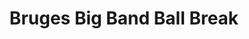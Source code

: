 ---
category: rest-of-the-world
title: Bruges Big Band Ball Break
class: bruges-big-band-ball-break
cruiseline: Cunard - Queen Elizabeth
special-info: Tenors of Rock & Mike Doyle Onboard + Special performances
price: 3299
nights: 3
cruise-url: http://www.planetcruise.co.uk/cunard-cruises/queen-elizabeth/19-november-2016/97981?utm_medium=referral&utm_source=secret-escapes&utm_campaign=website
---
